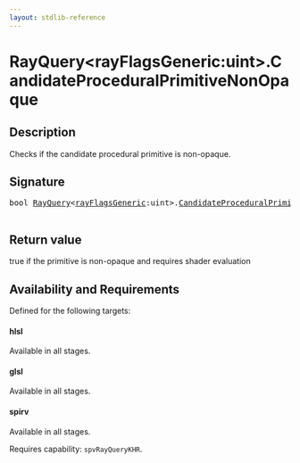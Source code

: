 ```yaml
---
layout: stdlib-reference
---
```


# RayQuery\<rayFlagsGeneric:uint\>\.CandidateProceduralPrimitiveNonOpaque

## Description

Checks if the candidate procedural primitive is non-opaque.



## Signature 

<pre>
<span class="code_keyword">bool</span> <a href="../index.html" class="code_type">RayQuery</a>&lt;<a href="../index.html#decl-rayFlagsGeneric" class="code_var">rayFlagsGeneric</a>:<span class="code_keyword">uint</span>&gt;.<a href=".html">CandidateProceduralPrimitiveNonOpaque</a>();

</pre>

## Return value
true if the primitive is non-opaque and requires shader evaluation


## Availability and Requirements

Defined for the following targets:

#### hlsl
Available in all stages.

#### glsl
Available in all stages.

#### spirv
Available in all stages.

Requires capability: `spvRayQueryKHR`.


